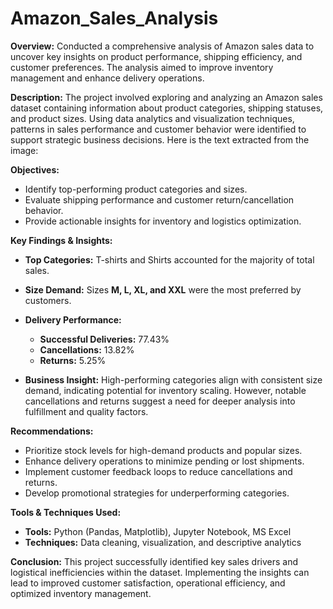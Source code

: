 # Amazon_Sales_Analysis
**Overview:**
Conducted a comprehensive analysis of Amazon sales data to uncover key insights on product performance, shipping efficiency, and customer preferences. The analysis aimed to improve inventory management and enhance delivery operations.

**Description:**
The project involved exploring and analyzing an Amazon sales dataset containing information about product categories, shipping statuses, and product sizes. Using data analytics and visualization techniques, patterns in sales performance and customer behavior were identified to support strategic business decisions.
Here is the text extracted from the image:

**Objectives:**

* Identify top-performing product categories and sizes.
* Evaluate shipping performance and customer return/cancellation behavior.
* Provide actionable insights for inventory and logistics optimization.

**Key Findings & Insights:**

* **Top Categories:** T-shirts and Shirts accounted for the majority of total sales.
* **Size Demand:** Sizes **M, L, XL, and XXL** were the most preferred by customers.
* **Delivery Performance:**

  * **Successful Deliveries:** 77.43%
  * **Cancellations:** 13.82%
  * **Returns:** 5.25%
* **Business Insight:** High-performing categories align with consistent size demand, indicating potential for inventory scaling. However, notable cancellations and returns suggest a need for deeper analysis into fulfillment and quality factors.

**Recommendations:**

* Prioritize stock levels for high-demand products and popular sizes.
* Enhance delivery operations to minimize pending or lost shipments.
* Implement customer feedback loops to reduce cancellations and returns.
* Develop promotional strategies for underperforming categories.


**Tools & Techniques Used:**

* **Tools:** Python (Pandas, Matplotlib), Jupyter Notebook, MS Excel
* **Techniques:** Data cleaning, visualization, and descriptive analytics


**Conclusion:**
This project successfully identified key sales drivers and logistical inefficiencies within the dataset. Implementing the insights can lead to improved customer satisfaction, operational efficiency, and optimized inventory management.
